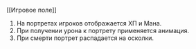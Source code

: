 [[Игровое поле]]

1. На портретах игроков отображается ХП и Мана.
2. При получении урона к портрету применяется анимация.
3. При смерти портрет распадается на осколки.